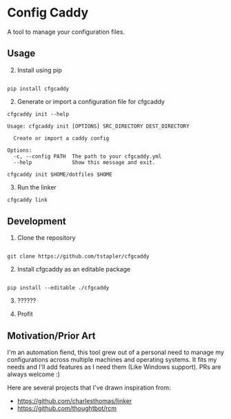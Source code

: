 # Config Caddy

A tool to manage your configuration files.


## Usage

2. Install using pip

```shell

pip install cfgcaddy

````
2. Generate or import a configuration file for cfgcaddy

```shell
cfgcaddy init --help

Usage: cfgcaddy init [OPTIONS] SRC_DIRECTORY DEST_DIRECTORY

  Create or import a caddy config

Options:
  -c, --config PATH  The path to your cfgcaddy.yml
  --help             Show this message and exit.

cfgcaddy init $HOME/dotfiles $HOME
```

3. Run the linker
```bash
cfgcaddy link
```

## Development

1. Clone the repository

```shell

git clone https://github.com/tstapler/cfgcaddy

```

2. Install cfgcaddy as an editable package

```shell

pip install --editable ./cfgcaddy

```

3. ??????

4. Profit


## Motivation/Prior Art

I'm an automation fiend, this tool grew out of a personal need to manage my configurations across multiple machines and operating systems. It fits my needs and I'll add features as I need them (Like Windows support). PRs are always welcome :)

Here are several projects that I've drawn inspiration from:

- https://github.com/charlesthomas/linker
- https://github.com/thoughtbot/rcm
